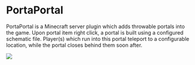 # PortaPortal
PortaPortal is a Minecraft server plugin which adds throwable portals into the game. Upon portal item right click, a portal is built using a configured schematic file. Player(s) which run into this portal teleport to a configurable location, while the portal closes behind them soon after. 

![](https://i.gyazo.com/3fb6170d8f6c94eed18313494959e716.gif)

